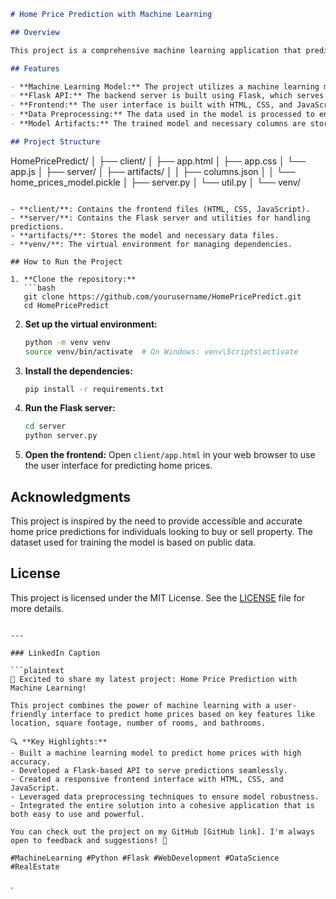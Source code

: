 
```markdown
# Home Price Prediction with Machine Learning

## Overview

This project is a comprehensive machine learning application that predicts home prices based on various features such as location, size, number of rooms, and bathrooms. The project includes a user-friendly interface that allows users to input these features and get an estimated home price.

## Features

- **Machine Learning Model:** The project utilizes a machine learning model trained on a dataset of home prices. The model has been serialized and saved using `pickle` for efficient loading and prediction.
- **Flask API:** The backend server is built using Flask, which serves the model predictions via REST API endpoints.
- **Frontend:** The user interface is built with HTML, CSS, and JavaScript. It allows users to input the relevant features and get the predicted home price.
- **Data Preprocessing:** The data used in the model is processed to ensure accurate predictions, including handling categorical data such as location.
- **Model Artifacts:** The trained model and necessary columns are stored in the `artifacts` directory and loaded during runtime for predictions.

## Project Structure

```
HomePricePredict/
│
├── client/
│   ├── app.html
│   ├── app.css
│   └── app.js
│
├── server/
│   ├── artifacts/
│   │   ├── columns.json
│   │   └── home_prices_model.pickle
│   ├── server.py
│   └── util.py
│
└── venv/
```

- **client/**: Contains the frontend files (HTML, CSS, JavaScript).
- **server/**: Contains the Flask server and utilities for handling predictions.
- **artifacts/**: Stores the model and necessary data files.
- **venv/**: The virtual environment for managing dependencies.

## How to Run the Project

1. **Clone the repository:**
   ```bash
   git clone https://github.com/yourusername/HomePricePredict.git
   cd HomePricePredict
   ```

2. **Set up the virtual environment:**
   ```bash
   python -m venv venv
   source venv/bin/activate  # On Windows: venv\Scripts\activate
   ```

3. **Install the dependencies:**
   ```bash
   pip install -r requirements.txt
   ```

4. **Run the Flask server:**
   ```bash
   cd server
   python server.py
   ```

5. **Open the frontend:**
   Open `client/app.html` in your web browser to use the user interface for predicting home prices.

## Acknowledgments

This project is inspired by the need to provide accessible and accurate home price predictions for individuals looking to buy or sell property. The dataset used for training the model is based on public data.

## License

This project is licensed under the MIT License. See the [LICENSE](LICENSE) file for more details.
```

---

### LinkedIn Caption

```plaintext
🏡 Excited to share my latest project: Home Price Prediction with Machine Learning!

This project combines the power of machine learning with a user-friendly interface to predict home prices based on key features like location, square footage, number of rooms, and bathrooms. 

🔍 **Key Highlights:**
- Built a machine learning model to predict home prices with high accuracy.
- Developed a Flask-based API to serve predictions seamlessly.
- Created a responsive frontend interface with HTML, CSS, and JavaScript.
- Leveraged data preprocessing techniques to ensure model robustness.
- Integrated the entire solution into a cohesive application that is both easy to use and powerful.

You can check out the project on my GitHub [GitHub link]. I'm always open to feedback and suggestions! 🚀

#MachineLearning #Python #Flask #WebDevelopment #DataScience #RealEstate
```

.
